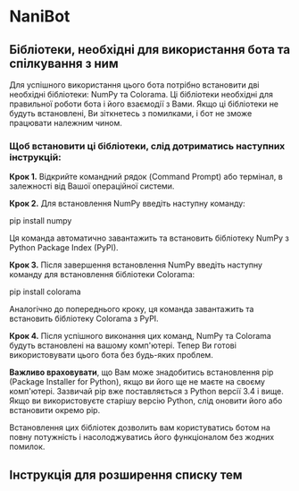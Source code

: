 # NaniBot
## Бібліотеки, необхідні для використання бота та спілкування з ним ##
Для успішного використання цього бота потрібно встановити дві необхідні бібліотеки: NumPy та Colorama. Ці бібліотеки необхідні для правильної роботи бота і його взаємодії з Вами. Якщо ці бібліотеки не будуть встановлені, Ви зіткнетесь з помилками, і бот не зможе працювати належним чином.
### Щоб встановити ці бібліотеки, слід дотриматись наступних інструкцій: ###
**Крок 1.** Відкрийте командний рядок (Command Prompt) або термінал, в залежності від Вашої операційної системи.

**Крок 2.** Для встановлення NumPy введіть наступну команду:

pip install numpy

Ця команда автоматично завантажить та встановить бібліотеку NumPy з Python Package Index (PyPI).

**Крок 3.** Після завершення встановлення NumPy введіть наступну команду для встановлення бібліотеки Colorama:

pip install colorama

Аналогічно до попереднього кроку, ця команда завантажить та встановить бібліотеку Colorama з PyPI.

**Крок 4.** Після успішного виконання цих команд, NumPy та Colorama будуть встановлені на вашому комп'ютері. Тепер Ви готові використовувати цього бота без будь-яких проблем.

**Важливо враховувати**, що Вам може знадобитись встановлення pip (Package Installer for Python), якщо ви його ще не маєте на своєму комп'ютері. Зазвичай pip вже поставляється з Python версії 3.4 і вище. Якщо ви використовуєте старішу версію Python, слід оновити його або встановити окремо pip.

Встановлення цих бібліотек дозволить вам користуватись ботом на повну потужність і насолоджуватись його функціоналом без жодних помилок.
## Інструкція для розширення списку тем ##
